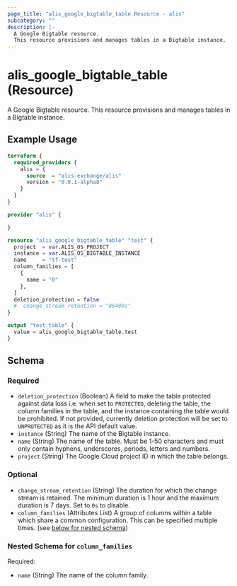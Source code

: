 ```yaml
---
page_title: "alis_google_bigtable_table Resource - alis"
subcategory: ""
description: |-
  A Google Bigtable resource.
  This resource provisions and manages tables in a Bigtable instance.
---
```


# alis_google_bigtable_table (Resource)

A Google Bigtable resource.
This resource provisions and manages tables in a Bigtable instance.

## Example Usage

```terraform
terraform {
  required_providers {
    alis = {
      source  = "alis-exchange/alis"
      version = "0.0.1-alpha8"
    }
  }
}

provider "alis" {

}

resource "alis_google_bigtable_table" "test" {
  project  = var.ALIS_OS_PROJECT
  instance = var.ALIS_OS_BIGTABLE_INSTANCE
  name     = "tf-test"
  column_families = [
    {
      name = "0"
    },
  ]
  deletion_protection = false
  #  change_stream_retention = "86400s"
}

output "test_table" {
  value = alis_google_bigtable_table.test
}
```

<!-- schema generated by tfplugindocs -->
## Schema

### Required

- `deletion_protection` (Boolean) A field to make the table protected against data loss i.e. when set to `PROTECTED`, deleting the table,
the column families in the table, and the instance containing the table would be prohibited.
If not provided, currently deletion protection will be set to `UNPROTECTED` as it is the API default value.
- `instance` (String) The name of the Bigtable instance.
- `name` (String) The name of the table. Must be 1-50 characters and must only contain hyphens, underscores, periods, letters and numbers.
- `project` (String) The Google Cloud project ID in which the table belongs.

### Optional

- `change_stream_retention` (String) The duration for which the change stream is retained. The minimum duration is 1 hour and the maximum duration is 7 days. Set to `0s` to disable.
- `column_families` (Attributes List) A group of columns within a table which share a common configuration. This can be specified multiple times. (see [below for nested schema](#nestedatt--column_families))

<a id="nestedatt--column_families"></a>
### Nested Schema for `column_families`

Required:

- `name` (String) The name of the column family.